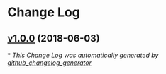 # Change Log

## [v1.0.0](https://github.com/senthiljruby/inWords/tree/v1.0.0) (2018-06-03)


\* *This Change Log was automatically generated by [github_changelog_generator](https://github.com/skywinder/Github-Changelog-Generator)*